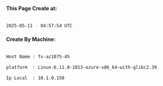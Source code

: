 
   
#### This Page Create at:

```bash

2025-05-11 - 04:57:54 UTC

```

#### Create By Machine:

```bash

Host Name : fv-az1075-45

platform  : Linux-6.11.0-1013-azure-x86_64-with-glibc2.39

Ip Local  : 10.1.0.150

```

